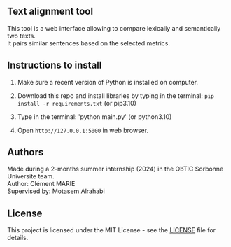 <h2>Text alignment tool</h2>
This tool is a web interface allowing to compare lexically and semantically two texts.<br>
It pairs similar sentences based on the selected metrics.

<h2>Instructions to install</h2>

1. Make sure a recent version of Python is installed on computer.<br>

2. Download this repo and install libraries by typing in the terminal: `pip install -r requirements.txt` (or pip3.10) <br>

3. Type in the terminal: 'python main.py' (or python3.10)

4. Open `http://127.0.0.1:5000` in web browser.

<h2>Authors</h2>
Made during a 2-months summer internship (2024) in the ObTIC Sorbonne Universite team.<br>
Author: Clément MARIE <br>
Supervised by: Motasem Alrahabi <br>

## License

This project is licensed under the MIT License - see the [LICENSE](LICENSE) file for details.


